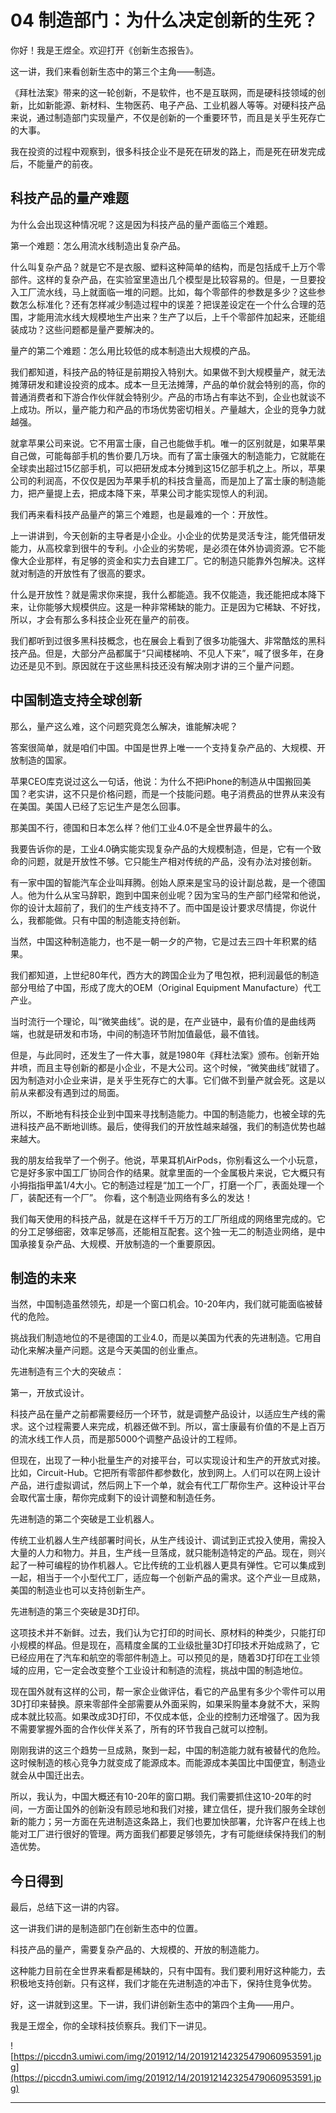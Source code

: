 # 04 制造部门：为什么决定创新的生死？

你好！我是王煜全。欢迎打开《创新生态报告》。

这一讲，我们来看创新生态中的第三个主角——制造。

《拜杜法案》带来的这一轮创新，不是软件，也不是互联网，而是硬科技领域的创新，比如新能源、新材料、生物医药、电子产品、工业机器人等等。对硬科技产品来说，通过制造部门实现量产，不仅是创新的一个重要环节，而且是关乎生死存亡的大事。

我在投资的过程中观察到，很多科技企业不是死在研发的路上，而是死在研发完成后，不能量产的前夜。

## 科技产品的量产难题

为什么会出现这种情况呢？这是因为科技产品的量产面临三个难题。

第一个难题：怎么用流水线制造出复杂产品。

什么叫复杂产品？就是它不是衣服、塑料这种简单的结构，而是包括成千上万个零部件。这样的复杂产品，在实验室里造出几个模型是比较容易的。但是，一旦要投入工厂流水线，马上就面临一堆的问题。比如，每个零部件的参数是多少？这些参数怎么标准化？还有怎样减少制造过程中的误差？把误差设定在一个什么合理的范围，才能用流水线大规模地生产出来？生产了以后，上千个零部件加起来，还能组装成功？这些问题都是量产要解决的。

量产的第二个难题：怎么用比较低的成本制造出大规模的产品。

我们都知道，科技产品的特征是前期投入特别大。如果做不到大规模量产，就无法摊薄研发和建设投资的成本。成本一旦无法摊薄，产品的单价就会特别的高，你的普通消费者和下游合作伙伴就会特别少。产品的市场占有率达不到，企业也就谈不上成功。所以，量产能力和产品的市场优势密切相关。产量越大，企业的竞争力就越强。

就拿苹果公司来说。它不用富士康，自己也能做手机。唯一的区别就是，如果苹果自己做，可能每部手机的售价要几万块。而有了富士康强大的制造能力，它就能在全球卖出超过15亿部手机，可以把研发成本分摊到这15亿部手机之上。所以，苹果公司的利润高，不仅仅是因为苹果手机的科技含量高，而是加上了富士康的制造能力，把产量提上去，把成本降下来，苹果公司才能实现惊人的利润。

我们再来看科技产品量产的第三个难题，也是最难的一个：开放性。

上一讲讲到，今天创新的主导者是小企业。小企业的优势是灵活专注，能凭借研发能力，从高校拿到很牛的专利。小企业的劣势呢，是必须在体外协调资源。它不能像大企业那样，有足够的资金和实力去自建工厂。它的制造只能靠外包解决。这样就对制造的开放性有了很高的要求。

什么是开放性？就是需求你来提，我什么都能造。我不仅能造，我还能把成本降下来，让你能够大规模供应。这是一种非常稀缺的能力。正是因为它稀缺、不好找，所以，才会有那么多科技企业死在量产的前夜。

我们都听到过很多黑科技概念，也在展会上看到了很多功能强大、非常酷炫的黑科技产品。但是，大部分产品都属于“只闻楼梯响、不见人下来”，喊了很多年，在身边还是见不到。原因就在于这些黑科技还没有解决刚才讲的三个量产问题。

## 中国制造支持全球创新

那么，量产这么难，这个问题究竟怎么解决，谁能解决呢？

答案很简单，就是咱们中国。中国是世界上唯一一个支持复杂产品的、大规模、开放制造的国家。

苹果CEO库克说过这么一句话，他说：为什么不把iPhone的制造从中国搬回美国？老实讲，这不只是价格问题，而是一个技能问题。电子消费品的世界从来没有在美国。美国人已经了忘记生产是怎么回事。

那美国不行，德国和日本怎么样？他们工业4.0不是全世界最牛的么。

我要告诉你的是，工业4.0确实能实现复杂产品的大规模制造，但是，它有一个致命的问题，就是开放性不够。它只能生产相对传统的产品，没有办法对接创新。

有一家中国的智能汽车企业叫拜腾。创始人原来是宝马的设计副总裁，是一个德国人。他为什么从宝马辞职，跑到中国来创业呢？因为宝马的生产部门经常和他说，你的设计太超前了，我们的生产线支持不了。而中国是设计要求尽情提，你说什么，我都能做。只有中国的制造能支持创新。

当然，中国这种制造能力，也不是一朝一夕的产物，它是过去三四十年积累的结果。

我们都知道，上世纪80年代，西方大的跨国企业为了甩包袱，把利润最低的制造部分甩给了中国，形成了庞大的OEM（Original Equipment Manufacture）代工产业。

当时流行一个理论，叫“微笑曲线”。说的是，在产业链中，最有价值的是曲线两端，也就是研发和市场，中间的制造环节附加值最低，最不值钱。

但是，与此同时，还发生了一件大事，就是1980年《拜杜法案》颁布。创新开始井喷，而且主导创新的都是小企业，不是大公司。这个时候，“微笑曲线”就错了。因为制造对小企业来讲，是关乎生死存亡的大事。它们做不到量产就会死。这是以前从来都没有遇到过的局面。

所以，不断地有科技企业到中国来寻找制造能力。中国的制造能力，也被全球的先进科技产品不断地训练。最后，使得我们的开放性越来越强，我们的制造优势也越来越大。

我的朋友给我举了一个例子。他说，苹果耳机AirPods，你别看这么一个小玩意，它是好多家中国工厂协同合作的结果。就拿里面的一个金属极片来说，它大概只有小拇指指甲盖1/4大小。它的制造过程是“加工一个厂，打磨一个厂，表面处理一个厂，装配还有一个厂”。 你看，这个制造业网络有多么的发达！

我们每天使用的科技产品，就是在这样千千万万的工厂所组成的网络里完成的。它的分工足够细密，效率足够高，还能相互配套。这个独一无二的制造业网络，是中国承接复杂产品、大规模、开放制造的一个重要原因。

## 制造的未来

当然，中国制造虽然领先，却是一个窗口机会。10-20年内，我们就可能面临被替代的危险。

挑战我们制造地位的不是德国的工业4.0，而是以美国为代表的先进制造。它用自动化来解决量产问题。这是今天美国的创业重点。

先进制造有三个大的突破点：

第一，开放式设计。

科技产品在量产之前都需要经历一个环节，就是调整产品设计，以适应生产线的需求。这个过程需要人来完成，机器还做不到。所以，富士康最有价值的不是上百万的流水线工作人员，而是那5000个调整产品设计的工程师。

但现在，出现了一种小批量生产的对接平台，可以实现设计和生产的开放式对接。比如，Circuit-Hub。它把所有零部件都参数化，放到网上。人们可以在网上设计产品，进行虚拟调试，然后网上下一个单，就会有代工厂帮你生产。这种设计平台会取代富士康，帮你完成剩下的设计调整和制造任务。

先进制造的第二个突破是工业机器人。

传统工业机器人生产线部署时间长，从生产线设计、调试到正式投入使用，需投入大量的人力和物力。并且，生产线一旦落成，就只能制造特定的产品。现在，则兴起了一种可编程的协作机器人。它比传统的工业机器人更具有弹性。它可以集成到一起，相当于一个小型代工厂，适应每一个创新产品的需求。这个产业一旦成熟，美国的制造业也可以支持创新生产。

先进制造的第三个突破是3D打印。

这项技术并不新鲜。过去，我们认为它打印的时间长、原材料的种类少，只能打印小规模的样品。但是现在，高精度金属的工业级批量3D打印技术开始成熟了，它已经应用在了汽车和航空的零部件制造上。可以预见的是，随着3D打印在工业领域的应用，它一定会改变整个工业设计和制造的流程，挑战中国的制造地位。

现在国外就有这样的公司，帮一家企业做评估，看它的产品里有多少个零件可以用3D打印来替换。原来零部件全部需要从外面采购，如果采购量本身就不大，采购成本就比较高。如果改成3D打印，不仅成本低，企业的控制力还增强了。因为我不需要掌握外面的合作伙伴关系了，所有的环节我自己就可以控制。

刚刚我讲的这三个趋势一旦成熟，聚到一起，中国的制造能力就有被替代的危险。这时候制造的核心竞争力就变成了能源成本。而能源成本美国比中国便宜，制造业就会从中国迁出去。

所以，我认为，中国大概还有10-20年的窗口期。我们需要抓住这10-20年的时间，一方面让国外的创新没有顾忌地和我们对接，建立信任，提升我们服务全球创新的能力；另一方面在先进制造这条路上，我们也要加快部署，允许客户在线上也能对工厂进行很好的管理。两方面我们都要足够领先，才有可能继续保持我们的制造优势。

## 今日得到

最后，总结下这一讲的内容。

这一讲我们讲的是制造部门在创新生态中的位置。

科技产品的量产，需要复杂产品的、大规模的、开放的制造能力。

这种能力目前在全世界来看都是稀缺的，只有中国有。我们要利用好这种能力，去积极地支持创新。只有这样，我们才能在先进制造的冲击下，保持住竞争优势。

好，这一讲就到这里。下一讲，我们讲创新生态中的第四个主角——用户。

我是王煜全，你的全球科技侦察兵。我们下一讲见。

![https://piccdn3.umiwi.com/img/201912/14/201912142325479060953591.jpg](https://piccdn3.umiwi.com/img/201912/14/201912142325479060953591.jpg)

---
